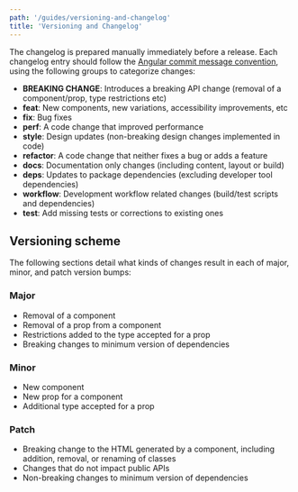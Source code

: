 ```yaml
---
path: '/guides/versioning-and-changelog'
title: 'Versioning and Changelog'
---
```


The changelog is prepared manually immediately before a release. Each changelog entry should follow the [Angular commit message convention](https://css-tricks.com/how-to-automate-project-versioning-and-releases-with-continuous-deployment/#commit-format), using the following groups to categorize changes:

- **BREAKING CHANGE**: Introduces a breaking API change (removal of a component/prop, type restrictions etc)
- **feat**: New components, new variations, accessibility improvements, etc
- **fix**: Bug fixes
- **perf**: A code change that improved performance
- **style**: Design updates (non-breaking design changes implemented in code)
- **refactor**: A code change that neither fixes a bug or adds a feature
- **docs**: Documentation only changes (including content, layout or build)
- **deps**: Updates to package dependencies (excluding developer tool dependencies)
- **workflow**: Development workflow related changes (build/test scripts and dependencies)
- **test**: Add missing tests or corrections to existing ones

## Versioning scheme

The following sections detail what kinds of changes result in each of major, minor, and patch version bumps:

### Major

- Removal of a component
- Removal of a prop from a component
- Restrictions added to the type accepted for a prop
- Breaking changes to minimum version of dependencies

### Minor

- New component
- New prop for a component
- Additional type accepted for a prop

### Patch

- Breaking change to the HTML generated by a component, including addition, removal, or renaming of classes
- Changes that do not impact public APIs
- Non-breaking changes to minimum version of dependencies
